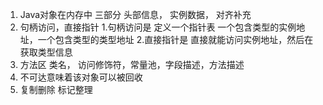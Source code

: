 1. Java对象在内存中 三部分 头部信息， 实例数据， 对齐补充
2. 句柄访问，直接指针
	1.句柄访问是 定义一个指针表 一个包含类型的实例地址，一个包含类型的类型地址
	2.直接指针是 直接就能访问实例地址，然后在获取类型信息
3. 方法区 类名， 访问修饰符，常量池，字段描述，方法描述
4. 不可达意味着该对象可以被回收
5. 复制删除 标记整理